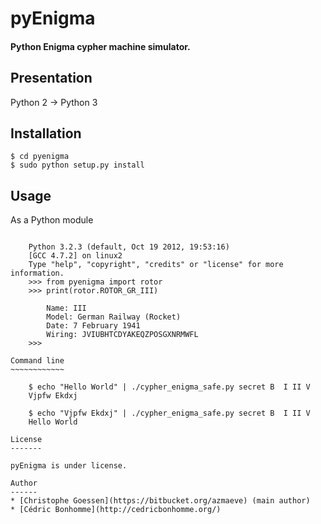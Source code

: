pyEnigma
========

#### Python Enigma cypher machine simulator.

Presentation
------------
Python 2 -> Python 3

Installation
------------

    $ cd pyenigma
    $ sudo python setup.py install

Usage
-----

As a Python module
~~~~~~~~~~~~~~~~~~

    Python 3.2.3 (default, Oct 19 2012, 19:53:16) 
    [GCC 4.7.2] on linux2
    Type "help", "copyright", "credits" or "license" for more information.
    >>> from pyenigma import rotor
    >>> print(rotor.ROTOR_GR_III)

        Name: III
        Model: German Railway (Rocket)
        Date: 7 February 1941
        Wiring: JVIUBHTCDYAKEQZPOSGXNRMWFL
    >>>

Command line
~~~~~~~~~~~~

    $ echo "Hello World" | ./cypher_enigma_safe.py secret B  I II V 
    Vjpfw Ekdxj

    $ echo "Vjpfw Ekdxj" | ./cypher_enigma_safe.py secret B  I II V
    Hello World

License
-------

pyEnigma is under license.

Author
------
* [Christophe Goessen](https://bitbucket.org/azmaeve) (main author)
* [Cédric Bonhomme](http://cedricbonhomme.org/)

